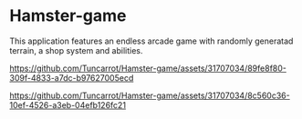 # Hamster-game
This application features an endless arcade game with randomly generatad terrain, a shop system and abilities.

https://github.com/Tuncarrot/Hamster-game/assets/31707034/89fe8f80-309f-4833-a7dc-b97627005ecd

https://github.com/Tuncarrot/Hamster-game/assets/31707034/8c560c36-10ef-4526-a3eb-04efb126fc21

